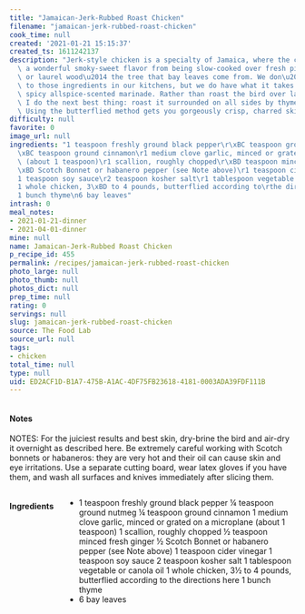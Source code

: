 ```yaml
---
title: "Jamaican-Jerk-Rubbed Roast Chicken"
filename: "jamaican-jerk-rubbed-roast-chicken"
cook_time: null
created: '2021-01-21 15:15:37'
created_ts: 1611242137
description: "Jerk-style chicken is a specialty of Jamaica, where the chicken gets\
  \ a wonderful smoky-sweet flavor from being slow-cooked over fresh pimento wood\
  \ or laurel wood\u2014 the tree that bay leaves come from. We don\u2019t have access\
  \ to those ingredients in our kitchens, but we do have what it takes to make the\
  \ spicy allspice-scented marinade. Rather than roast the bird over laurel wood,\
  \ I do the next best thing: roast it surrounded on all sides by thyme and bay leaves.\
  \ Using the butterflied method gets you gorgeously crisp, charred skin."
difficulty: null
favorite: 0
image_url: null
ingredients: "1 teaspoon freshly ground black pepper\r\xBC teaspoon ground nutmeg\r\
  \xBC teaspoon ground cinnamon\r1 medium clove garlic, minced or grated on a microplane\
  \ (about 1 teaspoon)\r1 scallion, roughly chopped\r\xBD teaspoon minced fresh ginger\r\
  \xBD Scotch Bonnet or habanero pepper (see Note above)\r1 teaspoon cider vinegar\r\
  1 teaspoon soy sauce\r2 teaspoon kosher salt\r1 tablespoon vegetable or canola oil\r\
  1 whole chicken, 3\xBD to 4 pounds, butterflied according to\rthe directions here\r\
  1 bunch thyme\n6 bay leaves"
intrash: 0
meal_notes:
- 2021-01-21-dinner
- 2021-04-01-dinner
mine: null
name: Jamaican-Jerk-Rubbed Roast Chicken
p_recipe_id: 455
permalink: /recipes/jamaican-jerk-rubbed-roast-chicken
photo_large: null
photo_thumb: null
photos_dict: null
prep_time: null
rating: 0
servings: null
slug: jamaican-jerk-rubbed-roast-chicken
source: The Food Lab
source_url: null
tags:
- chicken
total_time: null
type: null
uid: ED2ACF1D-B1A7-475B-A1AC-4DF75FB23618-4181-0003ADA39FDF111B
---
```

<div class="large-8 medium-7 columns" id="writeup">		<div id="notes"><h4>Notes</h4>
<div class="box box-notes"><p>NOTES: For the juiciest results and best skin, dry-brine the bird and air-dry it overnight as described here. Be extremely careful working with Scotch bonnets or habaneros: they are very hot and their oil can cause skin and eye irritations. Use a separate cutting board, wear latex gloves if you have them, and wash all surfaces and knives immediately after slicing them.</p>
</div></div>	</div><!-- #writeup -->
</div><!-- #row-one -->
<div class="row" id="row-two">	<div class="medium-4 small-5 columns" id="ingredients"><h4>Ingredients</h4><div class="box box-ingredients content"><ul>
<li>1 teaspoon freshly ground black pepper
¼ teaspoon ground nutmeg
¼ teaspoon ground cinnamon
1 medium clove garlic, minced or grated on a microplane (about 1 teaspoon)
1 scallion, roughly chopped
½ teaspoon minced fresh ginger
½ Scotch Bonnet or habanero pepper (see Note above)
1 teaspoon cider vinegar
1 teaspoon soy sauce
2 teaspoon kosher salt
1 tablespoon vegetable or canola oil
1 whole chicken, 3½ to 4 pounds, butterflied according to
the directions here
1 bunch thyme</li>
<li>6 bay leaves</li>
</ul>
</div>	</div>	<div class="medium-6 small-7 columns" id="directions">	</div>